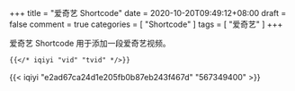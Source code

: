 +++
title = "爱奇艺 Shortcode"
date = 2020-10-20T09:49:12+08:00
draft = false
comment = true
categories = [
  "Shortcode"
]
tags = [
  "爱奇艺"
]
+++

爱奇艺 Shortcode 用于添加一段爱奇艺视频。

<!--more-->

```markdown
{{</* iqiyi "vid" "tvid" */>}}
```

{{< iqiyi "e2ad67ca24d1e205fb0b87eb243f467d" "567349400" >}}
